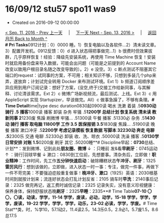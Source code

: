 # 16/09/12 stu57 spo11 was9

* Created on 2016-09-12 00:00:00

[&lt; Sep. 11, 2016 - Prev 上一天](d11.md)     \|     [下一天 Next - Sep. 13, 2016 &gt;](d13.md)     \|     [返回月历 Back to Month ^](index.md)   
**\# Pri Tasks**0912计划：0）0000 睡。1）恢复电脑以及各软件…2）清未读文章。3）配置开发机。0912反馈：0）d 进入状态得把事做完…1）b 很费时但效果拔群，几乎原样恢复！经验：降级先安装系统，再使用 Time Machine 恢复！安装时就启用备份盘来导入数据，可能会出问题（可能是之前提到的 Account Name 改变以致用户根目录名随之改变导致的）。2）e 没空。3）c 断点测试不阻塞其它端口的request：试同事的方案，不可用；相关知识不够，只想到多装几个php来弄，遂放弃；计划试完全转用 Docker 来布测试环境。Ext 1）b 频道订阅顺序差异应用到用户订阅记录：想好了方案，\(没空,终于\)交接工作给新同事，与其解释、讨论清该需求。Ext 2）c 微博广场新视频流，最后测试、上线。Ext 3）c 用 AppleScript 实现 Startupizer，早该做完。All）c 做事急躁了，不够有条理。**\# Time Detail**time\|type desc duration0830起0900读 喝水 洗漱 着装 .5**0930动 骑行 .5** **播客**1000读 播客 卸装 杂务 牢骚 .5**1200学 总结计划 恢复系统 清未读 教新同事 2**1230废 焦躁 刷微博 牢骚… .51300读 午餐 播客 .51330必 杂务 .5**1430动 骑行 播客 取电脑 11800学 工作 3.5** **医保报销 3.5**1830废 焦躁… .51900读 晚餐 播客 漱口冲牙 .5**2200学 考虑记录模板 恢复数据 写脚本 32230动 奔走 电聊 .5**2300乐 交通 电聊 .52330必 卸装 收、洗、晾衣 .50000读 洗澡 播客 .5**0130学 日常安排 对账 1.5**0200废 刷牙 其它 .50200睡**\# Discipline早起：**0730**总结、计划**：发到微博、记到此处**朋友圈、微博** ↓ ：只睡前 发&看**早刷牙**：0745运动 ↑ ：骑行\|羽球早餐 ↓ 漱口：0830到工位前，先想要事。清杂务后，立即做！**职业精神**：工作时间，先工作**五分钟快速启动**：破除糟糕状态**午冲牙、刷牙**：1325**雷厉风行**：想到该做的，立即做，进入状态一时一事：专注，做完一件事，再做下一件不苛完美：不要强迫症般重复做事！**晚冲牙、漱口**（1925）英语：2030根基时间到就按计划来；流连好状态会打乱计划反省：2105 骑车时**早洗**：2140事后记录：2325 做完再记，返工费时诚信记录：2325 记录失实，没有意义珍视健康：保养身体，保持舒服状态晚**刷牙**：2325**早睡**：2335**\# Time Table**07-10 〇〇，〇读，动读，学学，11-14 学学，废读，必动，动学，15-18 学学，学学，学学，废读，19-22 学学，学学，学学，动乐，23-02 必读，学学，学废。**\# Time Stat**类，时，%学10，57.1动2，11.4读2.5，14.3乐0.5，2.9必1，5.7废1.5，8.6总17.5

